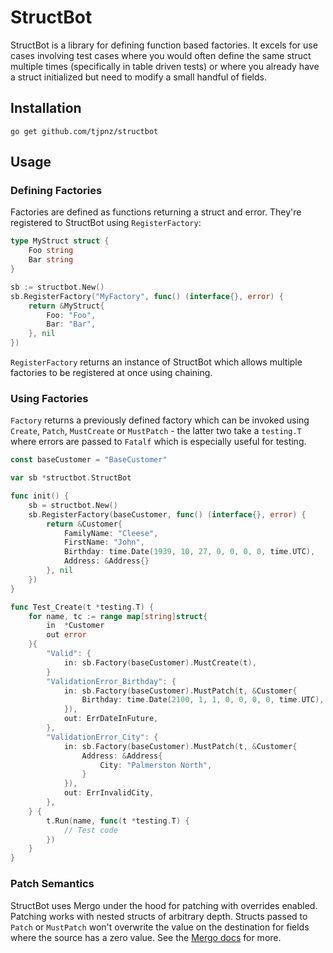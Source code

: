 # StructBot

StructBot is a library for defining function based factories. It excels for use cases involving test cases where you would often define the same struct multiple times (specifically in table driven tests) or where you already have a struct initialized but need to modify a small handful of fields.

## Installation

`go get github.com/tjpnz/structbot`

## Usage

### Defining Factories

Factories are defined as functions returning a struct and error. They're registered to StructBot using `RegisterFactory`:

```go
type MyStruct struct {
    Foo string
    Bar string
}

sb := structbot.New()
sb.RegisterFactory("MyFactory", func() (interface{}, error) {
    return &MyStruct{
        Foo: "Foo",
        Bar: "Bar",
    }, nil
})
```

`RegisterFactory` returns an instance of StructBot which allows multiple factories to be registered at once using chaining.

### Using Factories

`Factory` returns a previously defined factory which can be invoked using `Create`, `Patch`, `MustCreate` or `MustPatch` - the latter two take a `testing.T` where errors are passed to `Fatalf` which is especially useful for testing.

```go
const baseCustomer = "BaseCustomer"

var sb *structbot.StructBot

func init() {
    sb = structbot.New()
    sb.RegisterFactory(baseCustomer, func() (interface{}, error) {
        return &Customer{
            FamilyName: "Cleese",
            FirstName: "John",
            Birthday: time.Date(1939, 10, 27, 0, 0, 0, 0, time.UTC),
            Address: &Address{}
        }, nil
    })
}

func Test_Create(t *testing.T) {
    for name, tc := range map[string]struct{
        in  *Customer
        out error
    }{
        "Valid": {
            in: sb.Factory(baseCustomer).MustCreate(t),
        }
        "ValidationError_Birthday": {
            in: sb.Factory(baseCustomer).MustPatch(t, &Customer{
                Birthday: time.Date(2100, 1, 1, 0, 0, 0, 0, time.UTC),
            }),
            out: ErrDateInFuture,
        },
        "ValidationError_City": {
            in: sb.Factory(baseCustomer).MustPatch(t, &Customer{
                Address: &Address{
                    City: "Palmerston North",
                }
            }),
            out: ErrInvalidCity,
        },
    } {
        t.Run(name, func(t *testing.T) {
            // Test code
        })
    }
}
```

### Patch Semantics

StructBot uses Mergo under the hood for patching with overrides enabled. Patching works with nested structs of arbitrary depth. Structs passed to `Patch` or `MustPatch` won't overwrite the value on the destination for fields where the source has a zero value. See the [Mergo docs](https://github.com/imdario/mergo#usage) for more.
